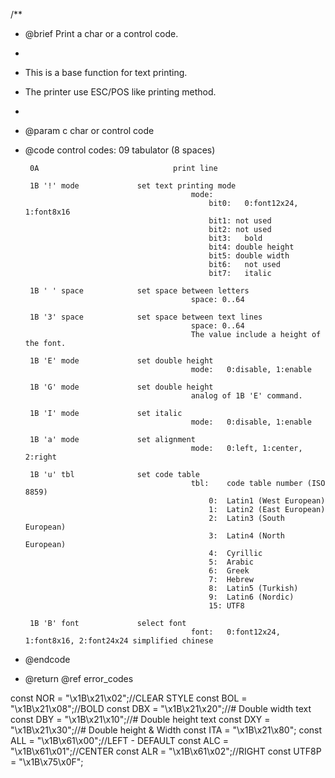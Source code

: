 /**
 * @brief Print a char or a control code.
 *
 * This is a base function for text printing.
 * The printer use ESC/POS like printing method.
 *
 * @param c char or control code
 * @code
	control codes:
		09								tabulator (8 spaces)

		0A								print line

		1B '!' mode				set text printing mode
											mode:
												bit0:	0:font12x24, 1:font8x16
												bit1: not used
												bit2: not used
												bit3:	bold
												bit4: double height
												bit5: double width
												bit6:	not used
												bit7:	italic

		1B ' ' space			set space between letters
											space: 0..64

		1B '3' space			set space between text lines
											space: 0..64
											The value include a height of the font.

		1B 'E' mode				set double height
											mode:	0:disable, 1:enable

		1B 'G' mode				set double height
											analog of 1B 'E' command.

		1B 'I' mode				set italic
											mode:	0:disable, 1:enable

		1B 'a' mode				set alignment
											mode:	0:left, 1:center, 2:right

		1B 'u' tbl				set code table
											tbl:	code table number (ISO 8859)
												0:	Latin1 (West European)
												1:	Latin2 (East European)
												2:	Latin3 (South European)
												3:	Latin4 (North European)
												4:	Cyrillic
												5:	Arabic
												6:	Greek
												7:	Hebrew
												8:	Latin5 (Turkish)
												9:	Latin6 (Nordic)
												15:	UTF8

		1B 'B' font				select font
											font:	0:font12x24, 1:font8x16, 2:font24x24 simplified chinese

 * @endcode
 * @return @ref error_codes

const NOR = "\x1B\x21\x02";//CLEAR STYLE
const BOL = "\x1B\x21\x08";//BOLD
const DBX = "\x1B\x21\x20";//# Double width text
const DBY = "\x1B\x21\x10";//# Double height text
const DXY = "\x1B\x21\x30";//# Double height & Width
const ITA = "\x1B\x21\x80";
const ALL = "\x1B\x61\x00";//LEFT - DEFAULT
const ALC = "\x1B\x61\x01";//CENTER
const ALR = "\x1B\x61\x02";//RIGHT
const UTF8P = "\x1B\x75\x0F";